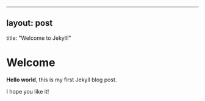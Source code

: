 - - -

## layout: post

title: "Welcome to Jekyll!"

# Welcome

**Hello world**, this is my first Jekyll blog post.

I hope you like it!